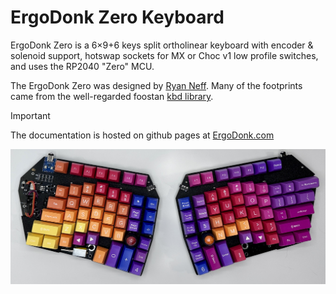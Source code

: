 # ErgoDonk Zero Keyboard

ErgoDonk Zero is a 6×9+6 keys split ortholinear keyboard with encoder & solenoid support, hotswap sockets for MX or Choc v1 low profile switches, and uses the RP2040 "Zero" MCU.

The ErgoDonk Zero was designed by [Ryan Neff](https://github.com/JellyTitan). Many of the footprints came from the well-regarded foostan [kbd library](https://github.com/foostan/kbd). 

> [!IMPORTANT]
> The documentation is hosted on github pages at [ErgoDonk.com](ergodonk.com)

![Ergodonk simple zero v0.1](docs/images/v0.1_hero.JPG)
